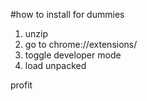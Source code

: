 #how to install for dummies

1. unzip
2. go to chrome://extensions/
3. toggle developer mode
4. load unpacked

profit

